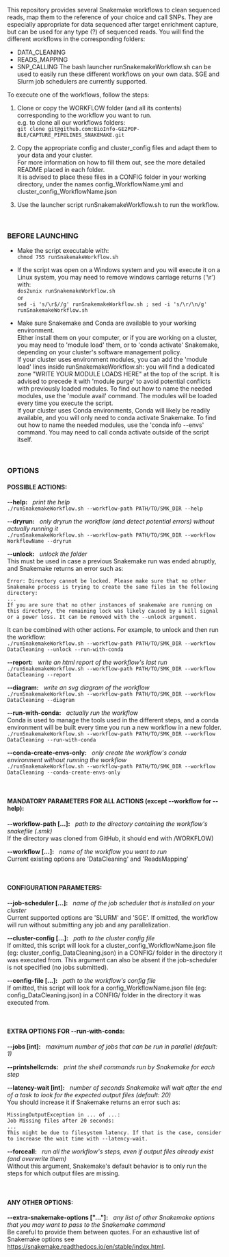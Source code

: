 This repository provides several Snakemake workflows to clean sequenced reads, map them to the reference of your choice and call SNPs. They are especially appropriate for data sequenced after target enrichment capture, but can be used for any type (?) of sequenced reads.
You will find the different workflows in the corresponding folders:
- DATA_CLEANING
- READS_MAPPING
- SNP_CALLING
The bash launcher runSnakemakeWorkflow.sh can be used to easily run these different workflows on your own data. SGE and Slurm job schedulers are currently supported.


To execute one of the workflows, follow the steps:  

1) Clone or copy the WORKFLOW folder (and all its contents) corresponding to the workflow you want to run.  
e.g. to clone all our workflows folders:  
```git clone git@github.com:BioInfo-GE2POP-BLE/CAPTURE_PIPELINES_SNAKEMAKE.git```  

2) Copy the appropriate config and cluster_config files and adapt them to your data and your cluster.  
For more information on how to fill them out, see the more detailed README placed in each folder.  
It is advised to place these files in a CONFIG folder in your working directory, under the names config_WorkflowName.yml and cluster_config_WorkflowName.json  

3) Use the launcher script runSnakemakeWorkflow.sh to run the workflow.  

&nbsp;
### BEFORE LAUNCHING  
- Make the script executable with:  
```chmod 755 runSnakemakeWorkflow.sh```  

- If the script was open on a Windows system and you will execute it on a Linux system, you may need to remove windows carriage returns ('\r') with:  
```dos2unix runSnakemakeWorkflow.sh```  
or  
```sed -i 's/\r$//g' runSnakemakeWorkflow.sh ; sed -i 's/\r/\n/g' runSnakemakeWorkflow.sh```  

- Make sure Snakemake and Conda are available to your working environment.  
Either install them on your computer, or if you are working on a cluster, you may need to 'module load' them, or to 'conda activate' Snakemake, depending on your cluster's software management policy.  
If your cluster uses environment modules, you can add the 'module load' lines inside runSnakemakeWorkflow.sh: you will find a dedicated zone "WRITE YOUR MODULE LOADS HERE" at the top of the script. It is advised to precede it with 'module purge' to avoid potential conflicts with previously loaded modules. To find out how to name the needed modules, use the 'module avail' command. The modules will be loaded every time you execute the script.  
If your cluster uses Conda environments, Conda will likely be readily available, and you will only need to conda activate Snakemake. To find out how to name the needed modules, use the 'conda info --envs' command. You may need to call conda activate outside of the script itself.  

&nbsp;
### OPTIONS

#### POSSIBLE ACTIONS:  

**--help:**&nbsp;&nbsp;&nbsp;*print the help*  
```./runSnakemakeWorkflow.sh --workflow-path PATH/TO/SMK_DIR --help```  

**--dryrun:**&nbsp;&nbsp;&nbsp;*only dryrun the workflow (and detect potential errors) without actually running it*  
```./runSnakemakeWorkflow.sh --workflow-path PATH/TO/SMK_DIR --workflow WorkflowName --dryrun```  

**--unlock:**&nbsp;&nbsp;&nbsp;*unlock the folder*  
This must be used in case a previous Snakemake run was ended abruptly, and Snakemake returns an error such as:  

    Error: Directory cannot be locked. Please make sure that no other Snakemake process is trying to create the same files in the following directory:  
    ...  
    If you are sure that no other instances of snakemake are running on this directory, the remaining lock was likely caused by a kill signal or a power loss. It can be removed with the --unlock argument.  

It can be combined with other actions. For example, to unlock and then run the workflow:  
```./runSnakemakeWorkflow.sh --workflow-path PATH/TO/SMK_DIR --workflow DataCleaning --unlock --run-with-conda```  

**--report:**&nbsp;&nbsp;&nbsp;*write an html report of the workflow's last run*  
```./runSnakemakeWorkflow.sh --workflow-path PATH/TO/SMK_DIR --workflow DataCleaning --report```  

**--diagram:**&nbsp;&nbsp;&nbsp;*write an svg diagram of the workflow*  
```./runSnakemakeWorkflow.sh --workflow-path PATH/TO/SMK_DIR --workflow DataCleaning --diagram```  

**--run-with-conda:**&nbsp;&nbsp;&nbsp;*actually run the workflow*  
Conda is used to manage the tools used in the different steps, and a conda environment will be built every time you run a new workflow in a new folder.  
```./runSnakemakeWorkflow.sh --workflow-path PATH/TO/SMK_DIR --workflow DataCleaning --run-with-conda```  

**--conda-create-envs-only:**&nbsp;&nbsp;&nbsp;*only create the workflow's conda environment without running the workflow*  
```./runSnakemakeWorkflow.sh --workflow-path PATH/TO/SMK_DIR --workflow DataCleaning --conda-create-envs-only```  

&nbsp;
#### MANDATORY PARAMETERS FOR ALL ACTIONS (except --workflow for --help):  
**--workflow-path [...]:**&nbsp;&nbsp;&nbsp;*path to the directory containing the workflow's snakefile (.smk)*  
If the directory was cloned from GitHub, it should end with /WORKFLOW)  

**--workflow [...]:**&nbsp;&nbsp;&nbsp;*name of the workflow you want to run*  
Current existing options are 'DataCleaning' and 'ReadsMapping'  

&nbsp;
#### CONFIGURATION PARAMETERS:  
**--job-scheduler [...]:**&nbsp;&nbsp;&nbsp;*name of the job scheduler that is installed on your cluster*  
Current supported options are 'SLURM' and 'SGE'. If omitted, the workflow will run without submitting any job and any parallelization.  

**--cluster-config [...]:**&nbsp;&nbsp;&nbsp;*path to the cluster config file*  
If omitted, this script will look for a cluster_config_WorkflowName.json file (eg: cluster_config_DataCleaning.json) in a CONFIG/ folder in the directory it was executed from. This argument can also be absent if the job-scheduler is not specified (no jobs submitted).  

**--config-file [...]:**&nbsp;&nbsp;&nbsp;*path to the workflow's config file*  
If omitted, this script will look for a config_WorkflowName.json file (eg: config_DataCleaning.json) in a CONFIG/ folder in the directory it was executed from.  

&nbsp;
#### EXTRA OPTIONS FOR --run-with-conda:  
**--jobs [int]:**&nbsp;&nbsp;&nbsp;*maximum number of jobs that can be run in parallel (default: 1)*  

**--printshellcmds:**&nbsp;&nbsp;&nbsp;*print the shell commands run by Snakemake for each step*  

**--latency-wait [int]:**&nbsp;&nbsp;&nbsp;*number of seconds Snakemake will wait after the end of a task to look for the expected output files (default: 20)*  
You should increase it if Snakemake returns an error such as:  

    MissingOutputException in ... of ...:  
    Job Missing files after 20 seconds:  
    ...  
    This might be due to filesystem latency. If that is the case, consider to increase the wait time with --latency-wait.
    
**--forceall:**&nbsp;&nbsp;&nbsp;*run all the workflow's steps, even if output files already exist (and overwrite them)*  
Without this argument, Snakemake's default behavior is to only run the steps for which output files are missing.  

&nbsp;
#### ANY OTHER OPTIONS:  
**--extra-snakemake-options ["..."]:**&nbsp;&nbsp;&nbsp;*any list of other Snakemake options that you may want to pass to the Snakemake command*  
Be careful to provide them between quotes. For an exhaustive list of Snakemake options see https://snakemake.readthedocs.io/en/stable/index.html.  

